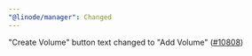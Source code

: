 ```yaml
---
"@linode/manager": Changed
---
```


"Create Volume" button text changed to "Add Volume" ([#10808](https://github.com/linode/manager/pull/10808))
